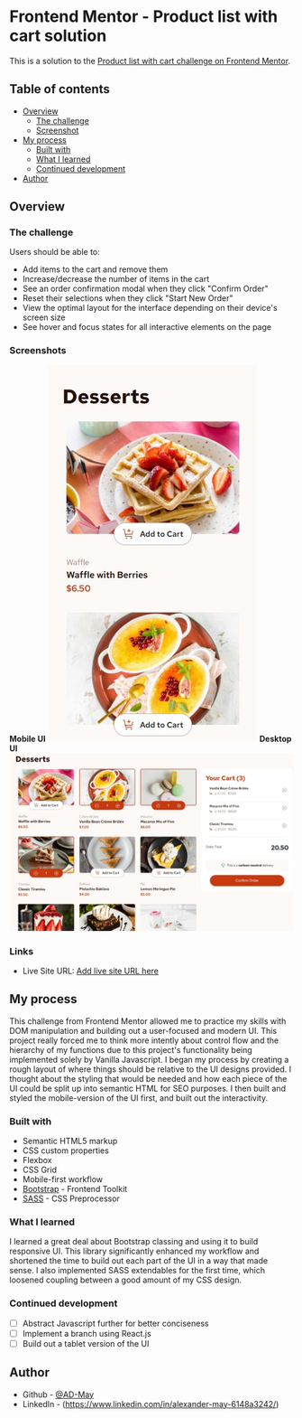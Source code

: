 # Frontend Mentor - Product list with cart solution

This is a solution to the [Product list with cart challenge on Frontend Mentor](https://www.frontendmentor.io/challenges/product-list-with-cart-5MmqLVAp_d).

## Table of contents

- [Overview](#overview)
  - [The challenge](#the-challenge)
  - [Screenshot](#screenshot)
- [My process](#my-process)
  - [Built with](#built-with)
  - [What I learned](#what-i-learned)
  - [Continued development](#continued-development)
- [Author](#author)

## Overview

### The challenge

Users should be able to:

- Add items to the cart and remove them
- Increase/decrease the number of items in the cart
- See an order confirmation modal when they click "Confirm Order"
- Reset their selections when they click "Start New Order"
- View the optimal layout for the interface depending on their device's screen size
- See hover and focus states for all interactive elements on the page

### Screenshots

**Mobile UI**
![Mobile Screenshot](./mobile-screenshot.jpg)
**Desktop UI**
![Desktop](./desktop-screenshot.jpg)

### Links

- Live Site URL: [Add live site URL here](https://your-live-site-url.com)

## My process

This challenge from Frontend Mentor allowed me to practice my skills with DOM manipulation and building out a user-focused and modern UI. This project really forced me to think more intently about control flow and the hierarchy of my functions due to this project's functionality being implemented solely by Vanilla Javascript. I began my process by creating a rough layout of where things should be relative to the UI designs provided. I thought about the styling that would be needed and how each piece of the UI could be split up into semantic HTML for SEO purposes. I then built and styled the mobile-version of the UI first, and built out the interactivity.

### Built with

- Semantic HTML5 markup
- CSS custom properties
- Flexbox
- CSS Grid
- Mobile-first workflow
- [Bootstrap](https://getbootstrap.com/) - Frontend Toolkit
- [SASS](https://sass-lang.com/) - CSS Preprocessor


### What I learned

I learned a great deal about Bootstrap classing and using it to build responsive UI. This library significantly enhanced my workflow and shortened the time to build out each part of the UI in a way that made sense. I also implemented SASS extendables for the first time, which loosened coupling between a good amount of my CSS design.

### Continued development

- [ ] Abstract Javascript further for better conciseness
- [ ] Implement a branch using React.js
- [ ] Build out a tablet version of the UI

## Author

- Github - [@AD-May](https://github.com/AD-May)
- LinkedIn - (https://www.linkedin.com/in/alexander-may-6148a3242/)
